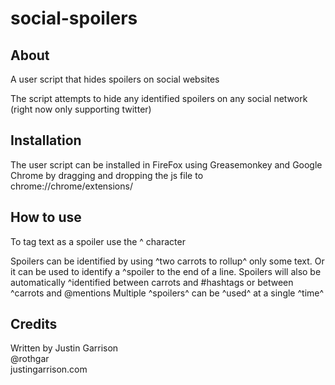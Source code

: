 social-spoilers
===============

## About
A user script that hides spoilers on social websites

The script attempts to hide any identified spoilers on any social network (right now only supporting twitter)

## Installation
The user script can be installed in FireFox using Greasemonkey and Google Chrome by dragging and dropping the js file to chrome://chrome/extensions/

## How to use
To tag text as a spoiler use the ^ character

Spoilers can be identified by using ^two carrots to rollup^ only some text.
Or it can be used to identify a ^spoiler to the end of a line.
Spoilers will also be automatically ^identified between carrots and #hashtags or between ^carrots and @mentions
Multiple ^spoilers^ can be ^used^ at a single ^time^

## Credits
Written by Justin Garrison  
@rothgar  
justingarrison.com  